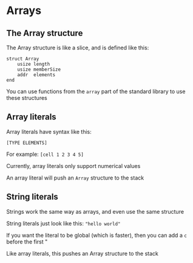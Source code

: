 # Arrays

## The Array structure
The Array structure is like a slice, and is defined like this:
```
struct Array
    usize length
    usize memberSize
    addr  elements
end
```

You can use functions from the `array` part of the standard library to use these structures

## Array literals
Array literals have syntax like this:
```
[TYPE ELEMENTS]
```

For example: `[cell 1 2 3 4 5]`

Currently, array literals only support numerical values

An array literal will push an `Array` structure to the stack

## String literals
Strings work the same way as arrays, and even use the same structure

String literals just look like this: `"hello world"`

If you want the literal to be global (which is faster), then you can add a `c` before
the first "

Like array literals, this pushes an Array structure to the stack
